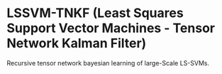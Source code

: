 # LSSVM-TNKF (Least Squares Support Vector Machines - Tensor Network Kalman Filter)
Recursive tensor network bayesian learning of large-Scale LS-SVMs. 

